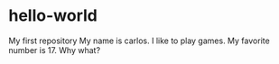 # hello-world
My first repository
My name is carlos.
I like to play games.
 My favorite number is 17.
 Why
 what?
